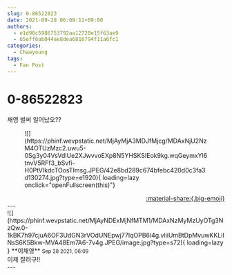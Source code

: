 ```yaml
---
slug: 0-86522823
date: 2021-09-28 06:09:11+09:00
authors:
  - e1d90c5986753792aa12720e15f63ae9
  - 65eff6ab044ae8dea6816794f11a6fc1
categories:
  - Chaeyoung
tags:
  - Fan Post
---
```


# 0-86522823

<div class="post-container" markdown="1">
<div class="content-container md-sidebar__scrollwrap" markdown="1">

채영 벌써 일어났오??
<figure markdown="1">
![](https://phinf.wevpstatic.net/MjAyMjA3MDJfMjcg/MDAxNjU2NzM4OTUzMzc2.uwu5-0Sg3y04VsVdIUe2XJwvvoEXp8N5YHSKSIEok9kg.wqGeymxYl6tnvV5RFf3_bSvfi-H0PtVIkdcTOosTImsg.JPEG/42e8bd289c674bfebc420d0c3fa3d130274.jpg?type=e1920){ loading=lazy onclick="openFullscreen(this)"}
</figure>


</div>
</div>

<div style="text-align: right;" markdown="1">
<a href="https://weverse.io/fromis9/fanpost/0-86522823" style="text-align: right;">:material-share:{.big-emoji}</a>
</div>
---

<div class="comments-container md-sidebar__scrollwrap" markdown="1">
<div class="comment" markdown="1">
<div class='id-container' markdown="1">
![](https://phinf.wevpstatic.net/MjAyNDExMjNfMTM1/MDAxNzMyMzUyOTg3NzQw.0-1kBK7h97cjuA6OF3UdGN3rVOdUNEpwj77IqOPB6i4g.vliiUmBtDpMvuwKKLiINsS6K5Bkw-MVA48Em7A6-7v4g.JPEG/image.jpg?type=s72){ loading=lazy }
**<span class="artist">이채영</span>** <small>Sep 28 2021, 06:09</small><br>
</div>
<div class='comment-body' markdown="1">
이제 잘려구!!
</div>
</div>
</div>
---
